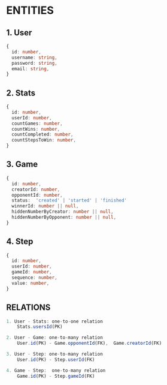 # ENTITIES

## 1. User
```Typescript
{
  id: number,
  username: string,
  password: string,
  email: string,
}
```
## 2. Stats
```Typescript
{
  id: number,
  userId: number,
  countGames: number,
  countWins: number,
  countCompleted: number,
  countStepsToWin: number,
}
```
## 3. Game
```Typescript
{
  id: number,
  creatorId: number,
  opponentId: number,
  status:  'created' | 'started' | 'finished'
  winnerId: number || null,
  hiddenNumberByCreator: number || null, 
  hiddenNumberByOpponent: number || null, 
}
```
## 4. Step
```Typescript
{
  id: number,
  userId: number,
  gameId: number,
  sequence: number,
  value: number, 
}
```
## RELATIONS
```Typescript
1. User - Stats: one-to-one relation
    Stats.usersId(PK)

2. User - Game: one-to-many relation
    User.id(PK) - Game.opponentId(FK),  Game.creatorId(FK)

3. User - Step: one-to-many relation
    User.id(PK) - Step.userId(FK)

4. Game - Step:  one-to-many relation
    Game.id(PK) - Step.gameId(FK)
```
